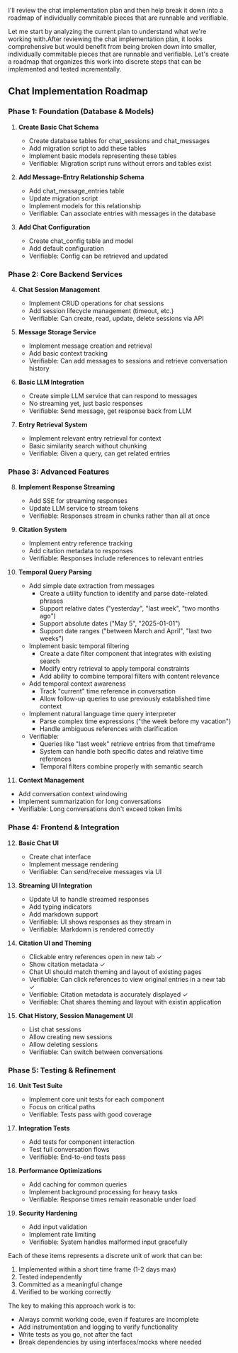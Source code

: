 I'll review the chat implementation plan and then help break it down into a roadmap of individually commitable pieces that are runnable and verifiable.

Let me start by analyzing the current plan to understand what we're working with.After reviewing the chat implementation plan, it looks comprehensive but would benefit from being broken down into smaller, individually commitable pieces that are runnable and verifiable. Let's create a roadmap that organizes this work into discrete steps that can be implemented and tested incrementally.

## Chat Implementation Roadmap

### Phase 1: Foundation (Database & Models)

1. **Create Basic Chat Schema**
   - Create database tables for chat_sessions and chat_messages
   - Add migration script to add these tables
   - Implement basic models representing these tables
   - Verifiable: Migration script runs without errors and tables exist

2. **Add Message-Entry Relationship Schema**
   - Add chat_message_entries table
   - Update migration script
   - Implement models for this relationship
   - Verifiable: Can associate entries with messages in the database

3. **Add Chat Configuration**
   - Create chat_config table and model
   - Add default configuration
   - Verifiable: Config can be retrieved and updated

### Phase 2: Core Backend Services

4. **Chat Session Management**
   - Implement CRUD operations for chat sessions
   - Add session lifecycle management (timeout, etc.)
   - Verifiable: Can create, read, update, delete sessions via API

5. **Message Storage Service**
   - Implement message creation and retrieval
   - Add basic context tracking
   - Verifiable: Can add messages to sessions and retrieve conversation history

6. **Basic LLM Integration**
   - Create simple LLM service that can respond to messages
   - No streaming yet, just basic responses
   - Verifiable: Send message, get response back from LLM

7. **Entry Retrieval System**
   - Implement relevant entry retrieval for context
   - Basic similarity search without chunking
   - Verifiable: Given a query, can get related entries

### Phase 3: Advanced Features

8. **Implement Response Streaming**
   - Add SSE for streaming responses
   - Update LLM service to stream tokens
   - Verifiable: Responses stream in chunks rather than all at once

9. **Citation System**
   - Implement entry reference tracking
   - Add citation metadata to responses
   - Verifiable: Responses include references to relevant entries

10. **Temporal Query Parsing**
    - Add simple date extraction from messages
      - Create a utility function to identify and parse date-related phrases
      - Support relative dates ("yesterday", "last week", "two months ago")
      - Support absolute dates ("May 5", "2025-01-01")
      - Support date ranges ("between March and April", "last two weeks")
    - Implement basic temporal filtering
      - Create a date filter component that integrates with existing search
      - Modify entry retrieval to apply temporal constraints
      - Add ability to combine temporal filters with content relevance
    - Add temporal context awareness
      - Track "current" time reference in conversation
      - Allow follow-up queries to use previously established time context
    - Implement natural language time query interpreter
      - Parse complex time expressions ("the week before my vacation")
      - Handle ambiguous references with clarification
    - Verifiable:
      - Queries like "last week" retrieve entries from that timeframe
      - System can handle both specific dates and relative time references
      - Temporal filters combine properly with semantic search

11. **Context Management**
   - Add conversation context windowing
   - Implement summarization for long conversations
   - Verifiable: Long conversations don't exceed token limits

### Phase 4: Frontend & Integration

12. **Basic Chat UI**
    - Create chat interface
    - Implement message rendering
    - Verifiable: Can send/receive messages via UI

13. **Streaming UI Integration**
    - Update UI to handle streamed responses
    - Add typing indicators
    - Add markdown support
    - Verifiable: UI shows responses as they stream in
    - Verifiable: Markdown is rendered correctly

14. **Citation UI and Theming**
    - Clickable entry references open in new tab ✓
    - Show citation metadata ✓
    - Chat UI should match theming and layout of existing pages
    - Verifiable: Can click references to view original entries in a new tab ✓
    - Verifiable: Citation metadata is accurately displayed ✓
    - Verifiable: Chat shares theming and layout with existin application

15. **Chat History, Session Management UI**
    - List chat sessions
    - Allow creating new sessions
    - Allow deleting sessions
    - Verifiable: Can switch between conversations

### Phase 5: Testing & Refinement

16. **Unit Test Suite**
    - Implement core unit tests for each component
    - Focus on critical paths
    - Verifiable: Tests pass with good coverage

17. **Integration Tests**
    - Add tests for component interaction
    - Test full conversation flows
    - Verifiable: End-to-end tests pass

18. **Performance Optimizations**
    - Add caching for common queries
    - Implement background processing for heavy tasks
    - Verifiable: Response times remain reasonable under load

19. **Security Hardening**
    - Add input validation
    - Implement rate limiting
    - Verifiable: System handles malformed input gracefully

Each of these items represents a discrete unit of work that can be:
1. Implemented within a short time frame (1-2 days max)
2. Tested independently
3. Committed as a meaningful change
4. Verified to be working correctly

The key to making this approach work is to:
- Always commit working code, even if features are incomplete
- Add instrumentation and logging to verify functionality
- Write tests as you go, not after the fact
- Break dependencies by using interfaces/mocks where needed
